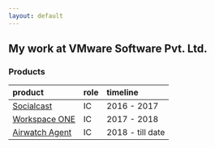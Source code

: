 ```yaml
---
layout: default
---
```


## My work at VMware Software Pvt. Ltd.

### Products

| product | role | timeline |
|:----------|:------------|:---------|
| [Socialcast](https://itunes.apple.com/us/app/vmware-socialcast/id334178538) | IC | 2016 - 2017 |
| [Workspace ONE](https://itunes.apple.com/us/app/vmware-workspace-one/id1031603080) | IC | 2017 - 2018 |
| [Airwatch Agent](https://itunes.apple.com/us/app/airwatch-agent/id338761996) | IC | 2018 - till date |
